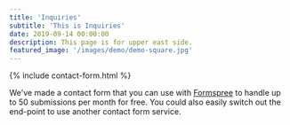 ```yaml
---
title: 'Inquiries'
subtitle: 'This is Inquiries'
date: 2019-09-14 00:00:00
description: This page is for upper east side.
featured_image: '/images/demo/demo-square.jpg'
---
```


{% include contact-form.html %}

We've made a contact form that you can use with [Formspree](https://formspree.io/) to handle up to 50 submissions per month for free. You could also easily switch out the end-point to use another contact form service.
